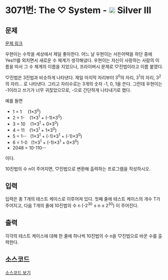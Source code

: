 # 3071번: The ♡ System - <img src="https://static.solved.ac/tier_small/8.svg" style="height:20px" /> Silver III

<!-- performance -->

<!-- 문제 제출 후 깃허브에 푸시를 했을 때 제출한 코드의 성능이 입력될 공간입니다.-->

<!-- end -->

## 문제

[문제 링크](https://boj.kr/3071)

<p>우현이는 수학을 세상에서 제일 좋아한다. 어느 날 우현이는 서든어택을 하던 중에 Yes!!!를 외치면서 새로운 수 체계가 생각해냈다. 우현이는 자신이 사랑하는 사람의 이름을 따서 그 수 체계의 이름을 지었으나, 프라이버시 문제로 ♡진법이라고 이름 붙였다.</p>

<p>♡진법은 3진법과 비슷하게 나타낸다. 제일 마지막 자리부터 3<sup>0</sup>의 자리, 3<sup>1</sup>의 자리, 3<sup>2</sup>의 자리… 로 나타낸다. 그리고 자리수로는 3개의 숫자 -1, 0, 1을 쓴다. 그런데 우현이는 -1이라고 쓰기가 너무 귀찮았으므로, -으로 간단하게 나타내기로 했다.</p>

<p>예를 들면</p>

<ul>
<li>1 = 1&nbsp;&nbsp;&nbsp;&nbsp; (1×3<sup>0</sup>)</li>
<li>2 = 1-&nbsp;&nbsp;&nbsp; (1×3<sup>1</sup> + (-1)×3<sup>0</sup>)</li>
<li>3 = 10&nbsp;&nbsp;&nbsp; (1×3<sup>1</sup> + 0×3<sup>0</sup>)</li>
<li>4 = 11&nbsp;&nbsp;&nbsp; (1×3<sup>1</sup> + 1×3<sup>0</sup>)</li>
<li>5 = 1--&nbsp;&nbsp; (1×3<sup>1</sup> + (-1)×3<sup>1</sup> + (-1)×3<sup>0</sup>)</li>
<li>6 = 1-0&nbsp;&nbsp; (1×3<sup>1</sup>&nbsp;+ (-1)×3<sup>1</sup>&nbsp;+ 0×3<sup>0</sup>)</li>
<li>2048 = 10-110--</li>
</ul>

<p>이다.</p>

<p>10진법의 수 n이 주어지면, ♡진법으로 변환해 출력하는 프로그램을 작성하시오.</p>

## 입력

<p>입력은 총 T개의 테스트 케이스로 이루어져 있다. 첫째 줄에 테스트 케이스의 개수 T가 주어지고, 다음 T개의 줄에 10진법의 수 n (-2<sup>30</sup>&nbsp;≤&nbsp;n ≤&nbsp;2<sup>30</sup>) 이 주어진다.</p>

## 출력

<p>각각의 테스트 케이스에 대해 한 줄에 하나씩 10진법의 수 n을 ♡진법으로 바꾼 수를 출력한다.</p>

## 소스코드

[소스코드 보기](The%20♡%20System.py)
